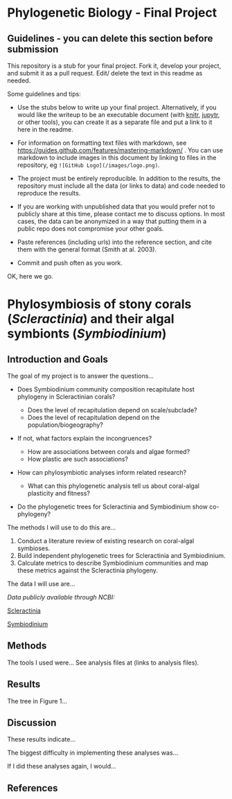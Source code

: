 # Phylogenetic Biology - Final Project

## Guidelines - you can delete this section before submission

This repository is a stub for your final project. Fork it, develop your project, and submit it as a pull request. Edit/ delete the text in this readme as needed.

Some guidelines and tips:

- Use the stubs below to write up your final project. Alternatively, if you would like the writeup to be an executable document (with [knitr](http://yihui.name/knitr/), [jupytr](http://jupyter.org/), or other tools), you can create it as a separate file and put a link to it here in the readme.

- For information on formatting text files with markdown, see https://guides.github.com/features/mastering-markdown/ . You can use markdown to include images in this document by linking to files in the repository, eg `![GitHub Logo](/images/logo.png)`.

- The project must be entirely reproducible. In addition to the results, the repository must include all the data (or links to data) and code needed to reproduce the results.

- If you are working with unpublished data that you would prefer not to publicly share at this time, please contact me to discuss options. In most cases, the data can be anonymized in a way that putting them in a public repo does not compromise your other goals.

- Paste references (including urls) into the reference section, and cite them with the general format (Smith at al. 2003).

- Commit and push often as you work.

OK, here we go.

# Phylosymbiosis of stony corals (*Scleractinia*) and their algal symbionts (*Symbiodinium*)

## Introduction and Goals

The goal of my project is to answer the questions...

- Does Symbiodinium community composition recapitulate host phylogeny in Scleractinian corals?
    - Does the level of recapitulation depend on scale/subclade?
    - Does the level of recapitulation depend on the population/biogeography?

- If not, what factors explain the incongruences?
    - How are associations between corals and algae formed?
    - How plastic are such associations?

- How can phylosymbiotic analyses inform related research?
    - What can this phylogenetic analysis tell us about coral-algal plasticity and fitness?

- Do the phylogenetic trees for Scleractinia and Symbiodinium show co-phylogeny?

The methods I will use to do this are...

1. Conduct a literature review of existing research on coral-algal symbioses.
2. Build independent phylogenetic trees for Scleractinia and Symbiodinium.
3. Calculate metrics to describe Symbiodinium communities and map these metrics against the Scleractinia phylogeny.

The data I will use are...

*Data publicly available through NCBI:*

[Scleractinia](https://www.ncbi.nlm.nih.gov/Taxonomy/Browser/wwwtax.cgi?mode=Tree&id=6125&lvl=3&keep=1&srchmode=1&unlock)

[Symbiodinium](https://www.ncbi.nlm.nih.gov/Taxonomy/Browser/wwwtax.cgi?mode=Info&id=2949&lvl=3&lin=f&keep=1&srchmode=1&unlock)


## Methods

The tools I used were... See analysis files at (links to analysis files).

## Results

The tree in Figure 1...

## Discussion

These results indicate...

The biggest difficulty in implementing these analyses was...

If I did these analyses again, I would...

## References
